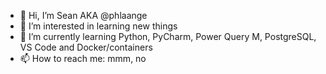 - 👋 Hi, I’m Sean AKA @phlaange
- 👀 I’m interested in learning new things
- 🌱 I’m currently learning Python, PyCharm, Power Query M, PostgreSQL, VS Code and Docker/containers
- 📫 How to reach me: mmm, no

<!---
phlaange/phlaange is a ✨ special ✨ repository because its `README.md` (this file) appears on your GitHub profile.
You can click the Preview link to take a look at your changes.
--->
